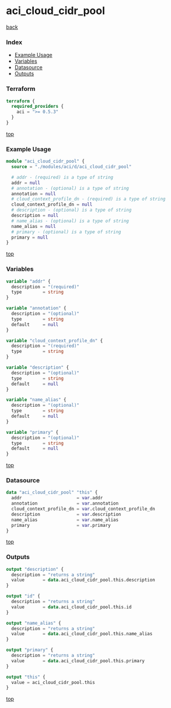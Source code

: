# aci_cloud_cidr_pool

[back](../aci.md)

### Index

- [Example Usage](#example-usage)
- [Variables](#variables)
- [Datasource](#datasource)
- [Outputs](#outputs)

### Terraform

```terraform
terraform {
  required_providers {
    aci = ">= 0.5.3"
  }
}
```

[top](#index)

### Example Usage

```terraform
module "aci_cloud_cidr_pool" {
  source = "./modules/aci/d/aci_cloud_cidr_pool"

  # addr - (required) is a type of string
  addr = null
  # annotation - (optional) is a type of string
  annotation = null
  # cloud_context_profile_dn - (required) is a type of string
  cloud_context_profile_dn = null
  # description - (optional) is a type of string
  description = null
  # name_alias - (optional) is a type of string
  name_alias = null
  # primary - (optional) is a type of string
  primary = null
}
```

[top](#index)

### Variables

```terraform
variable "addr" {
  description = "(required)"
  type        = string
}

variable "annotation" {
  description = "(optional)"
  type        = string
  default     = null
}

variable "cloud_context_profile_dn" {
  description = "(required)"
  type        = string
}

variable "description" {
  description = "(optional)"
  type        = string
  default     = null
}

variable "name_alias" {
  description = "(optional)"
  type        = string
  default     = null
}

variable "primary" {
  description = "(optional)"
  type        = string
  default     = null
}
```

[top](#index)

### Datasource

```terraform
data "aci_cloud_cidr_pool" "this" {
  addr                     = var.addr
  annotation               = var.annotation
  cloud_context_profile_dn = var.cloud_context_profile_dn
  description              = var.description
  name_alias               = var.name_alias
  primary                  = var.primary
}
```

[top](#index)

### Outputs

```terraform
output "description" {
  description = "returns a string"
  value       = data.aci_cloud_cidr_pool.this.description
}

output "id" {
  description = "returns a string"
  value       = data.aci_cloud_cidr_pool.this.id
}

output "name_alias" {
  description = "returns a string"
  value       = data.aci_cloud_cidr_pool.this.name_alias
}

output "primary" {
  description = "returns a string"
  value       = data.aci_cloud_cidr_pool.this.primary
}

output "this" {
  value = aci_cloud_cidr_pool.this
}
```

[top](#index)